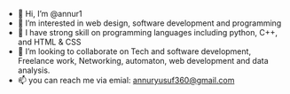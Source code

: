 - 👋 Hi, I’m @annur1
- 👀 I’m interested in web design, software development and programming
- 🌱 I have strong skill on programming languages including python, C++, and HTML & CSS
- 💞️ I’m looking to collaborate on Tech and software development, Freelance work, Networking, automaton, web development and data analysis.
- 📫 you can reach me via emial: annuryusuf360@gmail.com


<!---
annur is here to collaborate with companies and programmers. I have a strong skills in programming languages such as python, C++, and HTML & CSS.
I am currently studying automation and Artifical intelligence. I am open to work in some companies from iraq and other places.
--->
